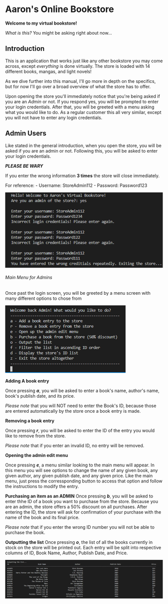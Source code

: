 # Aaron's Online Bookstore

**Welcome to my virtual bookstore!**

*What is this?* You might be asking right about now...

## Introduction
This is an application that works just like any other bookstore you may come across, except *everything* is done virtually. The store is loaded with 14 different books, mangas, and light novels! 

As we dive further into this manual, I'll go more in depth on the specifics, but for now I'll go over a broad overview of what the store has to offer.

Upon opening the store you'll immediately notice that you're being asked if you are an *Admin* or not. If you respond yes, you will be prompted to enter your login credentials. After that, you will be greeted with a menu asking what you would like to do. As a regular customer this all very similar, except you will not have to enter any login credentials.

## Admin Users
Like stated in the general introduction, when you open the store, you will be asked if you are an admin or not. Following this, you will be asked to enter your login credentials.

***PLEASE BE WARY***

If you enter the wrong information **3 times** the store will close immediately.

For reference:
    - Username: StoreAdmin112
    - Password: Password123

![Admin Login Fail](https://github.com/abant006/AaronsVirtualBookstore/blob/master/BookstorePhotos/AdminLoginFAIL.PNG?raw=true)

###### Main Menu for Admins
Once past the login screen, you will be greeted by a menu screen with many different options to chose from

![Admin Main Menu](https://github.com/abant006/AaronsVirtualBookstore/blob/master/BookstorePhotos/AdminMainMenu.PNG?raw=true)

**Adding A book entry**

Once pressing ***a***, you will be asked to enter a book's name, author's name, book's publish date, and its price.

*Please note* that you will NOT need to enter the Book's ID, because those are entered automatically by the store once a book entry is made.

**Removing a book entry**

Once pressing ***r***, you will be asked to enter the ID of the entry you would like to remove from the store.

*Please note* that if you enter an invalid ID, no entry will be removed.

**Opening the admin edit menu**

Once pressing ***e***, a menu similar looking to the main menu will appear. In this menu you will see options to change the name of any given book, any given author, any given publish date, and any given price. Like the main menu, just press the corressponding button to access that option and follow the instructions to modify the entry.

**Purchasing an item as an ADMIN**
Once pressing ***b***, you will be asked to enter thhe ID of a book you want to purchase from the store. Because you are an admin, the store offers a 50% discount on all purchases. After entering the ID, the store will ask for confirmation of your purchase with the name of the book and its final price.

*Please note* that if you enter the wrong ID number you will not be able to purchase the book.

**Outputting the list**
Once pressing ***o***, the list of all the books currently in stock on the store will be printed out. Each entry will be split into respective columns of ID, Book Name, Author, Publish Date, and Price.

![Admin Output List](https://github.com/abant006/AaronsVirtualBookstore/blob/master/BookstorePhotos/AdminOutputMenu.PNG?raw=true)
